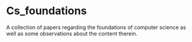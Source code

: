 # Cs_foundations

A collection of papers regarding the foundations of computer science as well as some observations about the content therein.
